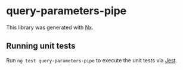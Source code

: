# query-parameters-pipe

This library was generated with [Nx](https://nx.dev).

## Running unit tests

Run `ng test query-parameters-pipe` to execute the unit tests via [Jest](https://jestjs.io).

